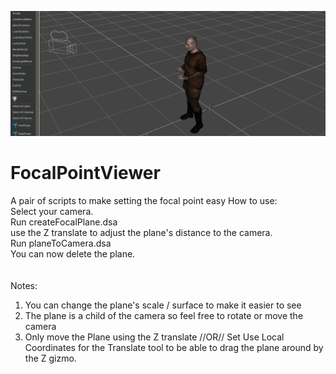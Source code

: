 ![](instructions.gif)

# FocalPointViewer
 A pair of scripts to make setting the focal point easy
 How to use:<br>
Select your camera.<br>
Run createFocalPlane.dsa<br>
use the Z translate to adjust the plane's distance to the camera.<br>
Run planeToCamera.dsa<br>
You can now delete the plane.<br>
<br>
<br>
Notes:<br>
1. You can change the plane's scale / surface to make it easier to see<br>
2. The plane is a child of the camera so feel free to rotate or move the camera<br>
3. Only move the Plane using the Z translate //OR// Set Use Local Coordinates for the Translate tool to be able to drag the plane around by the Z gizmo.<br>